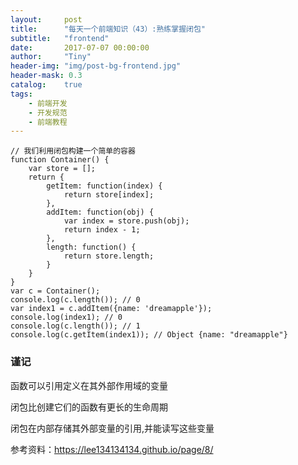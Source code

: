```yaml
---
layout:     post
title:      "每天一个前端知识（43）:熟练掌握闭包"
subtitle:   "frontend"
date:       2017-07-07 00:00:00
author:     "Tiny"
header-img: "img/post-bg-frontend.jpg"
header-mask: 0.3
catalog:    true
tags:
    - 前端开发
    - 开发规范
    - 前端教程
---
```


    // 我们利用闭包构建一个简单的容器
    function Container() {
        var store = [];
        return {
            getItem: function(index) {
                return store[index];
            },
            addItem: function(obj) {
                var index = store.push(obj);
                return index - 1;
            },
            length: function() {
                return store.length;
            }
        }
    }
    var c = Container();
    console.log(c.length()); // 0
    var index1 = c.addItem({name: 'dreamapple'});
    console.log(index1); // 0
    console.log(c.length()); // 1
    console.log(c.getItem(index1)); // Object {name: "dreamapple"}
    
### 谨记

函数可以引用定义在其外部作用域的变量

闭包比创建它们的函数有更长的生命周期

闭包在内部存储其外部变量的引用,并能读写这些变量

参考资料：https://lee134134134.github.io/page/8/





